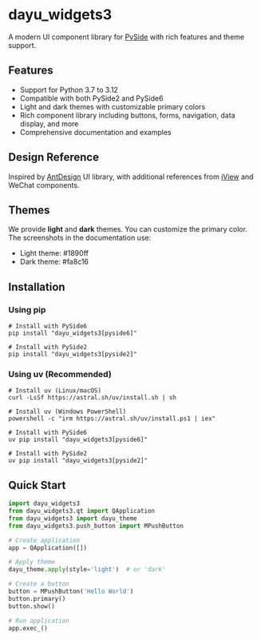 # dayu_widgets3

A modern UI component library for [PySide](https://wiki.qt.io/PySide) with rich features and theme support.

## Features

* Support for Python 3.7 to 3.12
* Compatible with both PySide2 and PySide6
* Light and dark themes with customizable primary colors
* Rich component library including buttons, forms, navigation, data display, and more
* Comprehensive documentation and examples

## Design Reference

Inspired by [AntDesign](https://ant.design/) UI library, with additional references from [iView](https://www.iviewui.com/) and WeChat components.

## Themes

We provide **light** and **dark** themes. You can customize the primary color.
The screenshots in the documentation use:

* Light theme: #1890ff
* Dark theme: #fa8c16

## Installation

### Using pip

```shell
# Install with PySide6
pip install "dayu_widgets3[pyside6]"

# Install with PySide2
pip install "dayu_widgets3[pyside2]"
```

### Using uv (Recommended)

```shell
# Install uv (Linux/macOS)
curl -LsSf https://astral.sh/uv/install.sh | sh

# Install uv (Windows PowerShell)
powershell -c "irm https://astral.sh/uv/install.ps1 | iex"

# Install with PySide6
uv pip install "dayu_widgets3[pyside6]"

# Install with PySide2
uv pip install "dayu_widgets3[pyside2]"
```

## Quick Start

```python
import dayu_widgets3
from dayu_widgets3.qt import QApplication
from dayu_widgets3 import dayu_theme
from dayu_widgets3.push_button import MPushButton

# Create application
app = QApplication([])

# Apply theme
dayu_theme.apply(style='light')  # or 'dark'

# Create a button
button = MPushButton('Hello World')
button.primary()
button.show()

# Run application
app.exec_()
```
